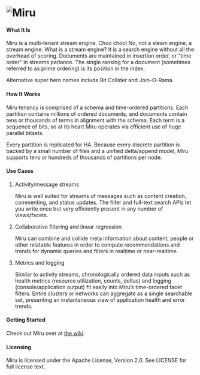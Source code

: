 ![Miru](https://github.com/jivesoftware/miru/wiki/images/miru-logo.png)
=========

#### What It Is

Miru is a multi-tenant stream engine. Choo choo! No, not a steam engine, a stream engine. What is a stream engine? It is a search engine without all the overhead of scoring. Documents are maintained in insertion order, or "time order" in streams parlance. The single ranking for a document (sometimes referred to as prime ordering) is its position in the index. 

Alternative super hero names include Bit Collider and Join-O-Rama.

#### How It Works

Miru tenancy is comprised of a schema and time-ordered partitions. Each partition contains millions of ordered documents, and documents contain tens or thousands of terms in alignment with the schema. Each term is a sequence of bits, so at its heart Miru operates via efficient use of huge parallel bitsets.

Every partition is replicated for HA. Because every discrete partition is backed by a small number of files and a unified delta/append model, Miru supports tens or hundreds of thousands of partitions per node.

#### Use Cases

1. Activity/message streams

   Miru is well suited for streams of messages such as content creation, commenting, and status updates. The filter and full-text search APIs let you write once but very efficiently present in any number of views/facets.

2. Collaborative filtering and linear regression

   Miru can combine and collide meta information about content, people or other relatable features in order to compute recommendations and trends for dynamic queries and filters in realtime or near-realtime. 

3. Metrics and logging

   Similar to activity streams, chronologically ordered data inputs such as health metrics (resource utilization, counts, deltas) and logging (console/application output) fit easily into Miru’s time-ordered facet filters. Entire clusters or networks can aggregate as a single searchable set, presenting an instantaneous view of application health and error trends.

#### Getting Started
Check out Miru over at [the wiki](https://github.com/jivesoftware/miru/wiki).

#### Licensing
Miru is licensed under the Apache License, Version 2.0. See LICENSE for full license text.
